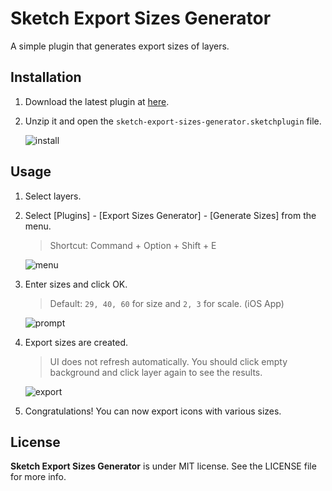Sketch Export Sizes Generator
=============================

A simple plugin that generates export sizes of layers.


Installation
------------

1. Download the latest plugin at [here](https://github.com/devxoul/sketch-export-sizes-generator/releases/latest).

2. Unzip it and open the `sketch-export-sizes-generator.sketchplugin` file.

    ![install](https://cloud.githubusercontent.com/assets/931655/9568335/83e069e8-4f81-11e5-9ce9-519b58a9023d.png)


Usage
-----

1. Select layers.

2. Select [Plugins] - [Export Sizes Generator] - [Generate Sizes] from the menu.
    > Shortcut: Command + Option + Shift + E

    ![menu](https://cloud.githubusercontent.com/assets/931655/9568280/ad573d6c-4f7f-11e5-903a-c9bb10c31040.png)
    
3. Enter sizes and click OK.
    > Default: `29, 40, 60` for size and `2, 3` for scale. (iOS App)

    ![prompt](https://cloud.githubusercontent.com/assets/931655/11877130/b6a3057a-a530-11e5-9385-cf8585a53b9b.png)

4. Export sizes are created.
    > UI does not refresh automatically. You should click empty background and click layer again to see the results.

    ![export](https://cloud.githubusercontent.com/assets/931655/11877222/3bf9731c-a531-11e5-8f92-367c92b7122d.png)



5. Congratulations! You can now export icons with various sizes.


License
-------

**Sketch Export Sizes Generator** is under MIT license. See the LICENSE file for more info.
